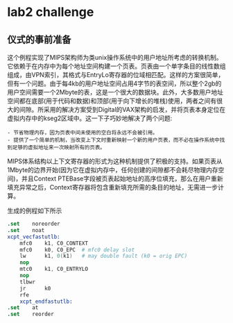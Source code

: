 # lab2 challenge

## 仪式的事前准备

这个例程实现了MIPS架构师为类unix操作系统中的用户地址所考虑的转换机制。它依赖于在内存中为每个地址空间构建一个页表。页表由一个单字条目的线性数组组成，由VPN索引，其格式与EntryLo寄存器的位域相匹配。这样的方案很简单，但有一个问题。由于每4kb的用户地址空间占用4字节的表空间，所以整个2gb的用户空间需要一个2Mbyte的表，这是一个很大的数据块。此外，大多数用户地址空间都在底部(用于代码和数据)和顶部(用于向下增长的堆栈)使用，两者之间有很大的间隙。所采用的解决方案受到Digital的VAX架构的启发，并将页表本身定位在虚拟内存中的kseg2区域中。这一下子巧妙地解决了两个问题:

    - 节省物理内存，因为页表中间未使用的空白将永远不会被引用。
    - 提供了一个简单的机制，当改变上下文时重新映射一个新的用户页表，而不必在操作系统中找到足够的虚拟地址来一次映射所有的页表。

MIPS体系结构以上下文寄存器的形式为这种机制提供了积极的支持。如果页表从1Mbyte的边界开始(因为它在虚拟内存中，任何创建的间隙都不会耗尽物理内存空间)，并且Context PTEBase字段被页表起始地址的高序位填充，那么在用户重新填充异常之后，Context寄存器将包含重新填充所需的条目的地址，无需进一步计算。

生成的例程如下所示

```s
.set    noreorder 
.set    noat 
xcpt_vecfastutlb: 
    mfc0    k1, C0_CONTEXT 
    mfc0    k0, C0_EPC  # mfc0 delay slot 
    lw      k1, 0(k1)   # may double fault (k0 = orig EPC) 
    nop 
    mtc0    k1, C0_ENTRYLO 
    nop 
    tlbwr 
    jr      k0 
    rfe 
    xcpt_endfastutlb: 
.set    at 
.set    reorder
```
